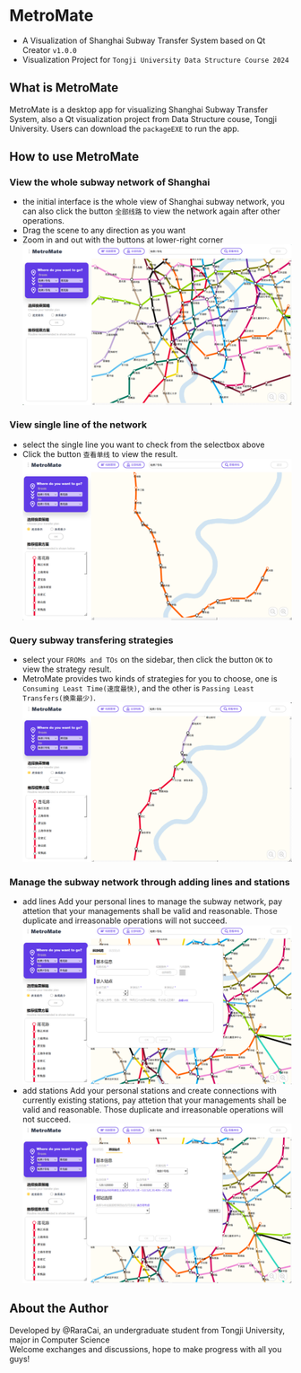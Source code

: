 # MetroMate
* A Visualization of Shanghai Subway Transfer System based on Qt Creator `v1.0.0`
* Visualization Project for `Tongji University Data Structure Course 2024`
## What is MetroMate
MetroMate is a desktop app for visualizing Shanghai Subway Transfer System, also a Qt visualization project from Data Structure couse, Tongji University. Users can download the `packageEXE` to run the app.
## How to use MetroMate
### View the whole subway network of Shanghai
* the initial interface is the whole view of Shanghai subway network, you can also click the button `全部线路` to view the network again after   other operations.
* Drag the scene to any direction as you want
* Zoom in and out with the buttons at lower-right corner
![image](https://github.com/RaraCai/Qt-SubwayTransformSystem/blob/master/images/view_network.png)
### View single line of the network
* select the single line you want to check from the selectbox above
* Click the button `查看单线` to view the result.
![image](https://github.com/RaraCai/Qt-SubwayTransformSystem/blob/master/images/view_singleline.png)
### Query subway transfering strategies
* select your `FROMs and TOs` on the sidebar, then click the button `OK` to view the strategy result.
* MetroMate provides two kinds of strategies for you to choose, one is `Consuming Least Time(速度最快)`, and the other is `Passing Least Transfers(换乘最少)`.
![image](https://github.com/RaraCai/Qt-SubwayTransformSystem/blob/master/images/query_strategy.png)
### Manage the subway network through adding lines and stations
* add lines
  Add your personal lines to manage the subway network, pay attetion that your managements shall be valid and reasonable. Those duplicate and irreasonable operations will not succeed.
![image](https://github.com/RaraCai/Qt-SubwayTransformSystem/blob/master/images/add_line.png)
* add stations
  Add your personal stations and create connections with currently existing stations, pay attetion that your managements shall be valid and reasonable. Those duplicate and irreasonable operations will not succeed.
![image](https://github.com/RaraCai/Qt-SubwayTransformSystem/blob/master/images/add_station.png)
## About the Author
Developed by @RaraCai, an undergraduate student from Tongji University, major in Computer Science  
Welcome exchanges and discussions, hope to make progress with all you guys!
